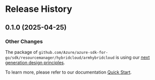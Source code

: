 # Release History

## 0.1.0 (2025-04-25)
### Other Changes

The package of `github.com/Azure/azure-sdk-for-go/sdk/resourcemanager/hybridcloud/armhybridcloud` is using our [next generation design principles](https://azure.github.io/azure-sdk/general_introduction.html).

To learn more, please refer to our documentation [Quick Start](https://aka.ms/azsdk/go/mgmt).